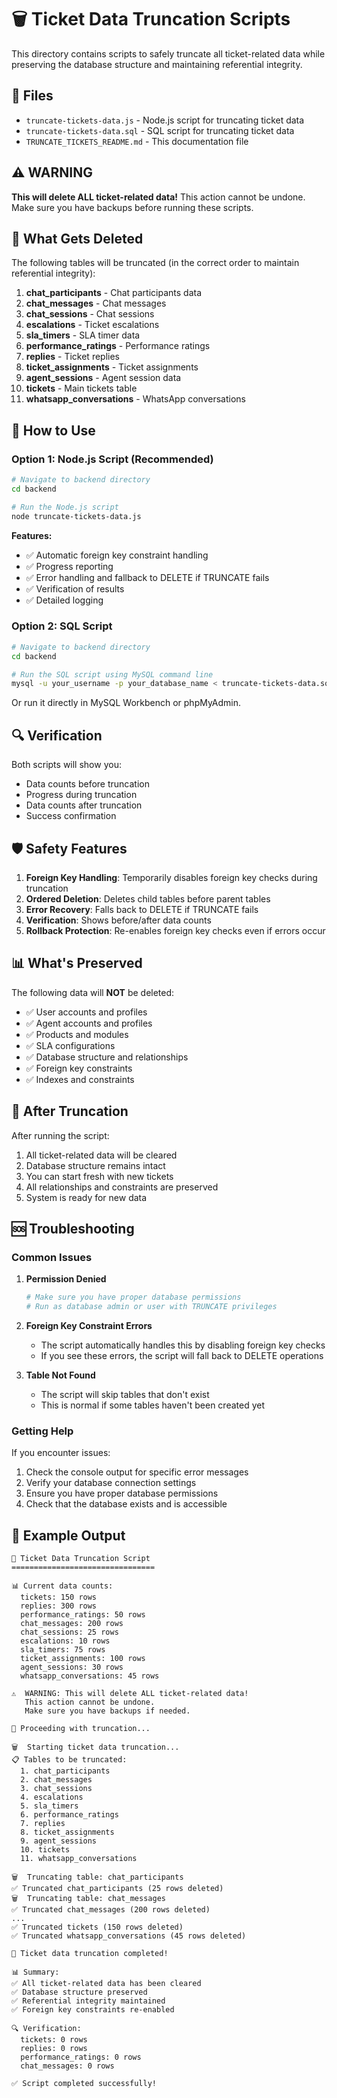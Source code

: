 # 🗑️ Ticket Data Truncation Scripts

This directory contains scripts to safely truncate all ticket-related data while preserving the database structure and maintaining referential integrity.

## 📁 Files

- `truncate-tickets-data.js` - Node.js script for truncating ticket data
- `truncate-tickets-data.sql` - SQL script for truncating ticket data
- `TRUNCATE_TICKETS_README.md` - This documentation file

## ⚠️ WARNING

**This will delete ALL ticket-related data!** This action cannot be undone. Make sure you have backups before running these scripts.

## 🎯 What Gets Deleted

The following tables will be truncated (in the correct order to maintain referential integrity):

1. **chat_participants** - Chat participants data
2. **chat_messages** - Chat messages
3. **chat_sessions** - Chat sessions
4. **escalations** - Ticket escalations
5. **sla_timers** - SLA timer data
6. **performance_ratings** - Performance ratings
7. **replies** - Ticket replies
8. **ticket_assignments** - Ticket assignments
9. **agent_sessions** - Agent session data
10. **tickets** - Main tickets table
11. **whatsapp_conversations** - WhatsApp conversations

## 🚀 How to Use

### Option 1: Node.js Script (Recommended)

```bash
# Navigate to backend directory
cd backend

# Run the Node.js script
node truncate-tickets-data.js
```

**Features:**
- ✅ Automatic foreign key constraint handling
- ✅ Progress reporting
- ✅ Error handling and fallback to DELETE if TRUNCATE fails
- ✅ Verification of results
- ✅ Detailed logging

### Option 2: SQL Script

```bash
# Navigate to backend directory
cd backend

# Run the SQL script using MySQL command line
mysql -u your_username -p your_database_name < truncate-tickets-data.sql
```

Or run it directly in MySQL Workbench or phpMyAdmin.

## 🔍 Verification

Both scripts will show you:
- Data counts before truncation
- Progress during truncation
- Data counts after truncation
- Success confirmation

## 🛡️ Safety Features

1. **Foreign Key Handling**: Temporarily disables foreign key checks during truncation
2. **Ordered Deletion**: Deletes child tables before parent tables
3. **Error Recovery**: Falls back to DELETE if TRUNCATE fails
4. **Verification**: Shows before/after data counts
5. **Rollback Protection**: Re-enables foreign key checks even if errors occur

## 📊 What's Preserved

The following data will **NOT** be deleted:
- ✅ User accounts and profiles
- ✅ Agent accounts and profiles
- ✅ Products and modules
- ✅ SLA configurations
- ✅ Database structure and relationships
- ✅ Foreign key constraints
- ✅ Indexes and constraints

## 🔄 After Truncation

After running the script:
1. All ticket-related data will be cleared
2. Database structure remains intact
3. You can start fresh with new tickets
4. All relationships and constraints are preserved
5. System is ready for new data

## 🆘 Troubleshooting

### Common Issues

1. **Permission Denied**
   ```bash
   # Make sure you have proper database permissions
   # Run as database admin or user with TRUNCATE privileges
   ```

2. **Foreign Key Constraint Errors**
   - The script automatically handles this by disabling foreign key checks
   - If you see these errors, the script will fall back to DELETE operations

3. **Table Not Found**
   - The script will skip tables that don't exist
   - This is normal if some tables haven't been created yet

### Getting Help

If you encounter issues:
1. Check the console output for specific error messages
2. Verify your database connection settings
3. Ensure you have proper database permissions
4. Check that the database exists and is accessible

## 📝 Example Output

```
🚀 Ticket Data Truncation Script
================================

📊 Current data counts:
  tickets: 150 rows
  replies: 300 rows
  performance_ratings: 50 rows
  chat_messages: 200 rows
  chat_sessions: 25 rows
  escalations: 10 rows
  sla_timers: 75 rows
  ticket_assignments: 100 rows
  agent_sessions: 30 rows
  whatsapp_conversations: 45 rows

⚠️  WARNING: This will delete ALL ticket-related data!
   This action cannot be undone.
   Make sure you have backups if needed.

🔄 Proceeding with truncation...

🗑️  Starting ticket data truncation...
📋 Tables to be truncated:
  1. chat_participants
  2. chat_messages
  3. chat_sessions
  4. escalations
  5. sla_timers
  6. performance_ratings
  7. replies
  8. ticket_assignments
  9. agent_sessions
  10. tickets
  11. whatsapp_conversations

🗑️  Truncating table: chat_participants
✅ Truncated chat_participants (25 rows deleted)
🗑️  Truncating table: chat_messages
✅ Truncated chat_messages (200 rows deleted)
...
✅ Truncated tickets (150 rows deleted)
✅ Truncated whatsapp_conversations (45 rows deleted)

🎯 Ticket data truncation completed!

📊 Summary:
✅ All ticket-related data has been cleared
✅ Database structure preserved
✅ Referential integrity maintained
✅ Foreign key constraints re-enabled

🔍 Verification:
  tickets: 0 rows
  replies: 0 rows
  performance_ratings: 0 rows
  chat_messages: 0 rows

✅ Script completed successfully!
```
